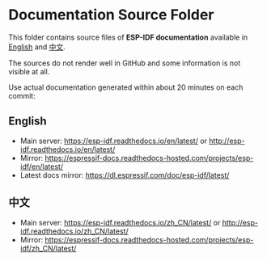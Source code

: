 # Documentation Source Folder

This folder contains source files of **ESP-IDF documentation** available in [English](https://esp-idf.readthedocs.io/en/latest/) and [中文](https://esp-idf.readthedocs.io/zh_CN/latest/).

The sources do not render well in GitHub and some information is not visible at all.

Use actual documentation generated within about 20 minutes on each commit:

## English

* Main server: https://esp-idf.readthedocs.io/en/latest/ or http://esp-idf.readthedocs.io/en/latest/
* Mirror: https://espressif-docs.readthedocs-hosted.com/projects/esp-idf/en/latest/
* Latest docs mirror: https://dl.espressif.com/doc/esp-idf/latest/

## 中文

* Main server: https://esp-idf.readthedocs.io/zh_CN/latest/ or http://esp-idf.readthedocs.io/zh_CN/latest/
* Mirror: https://espressif-docs.readthedocs-hosted.com/projects/esp-idf/zh_CN/latest/
